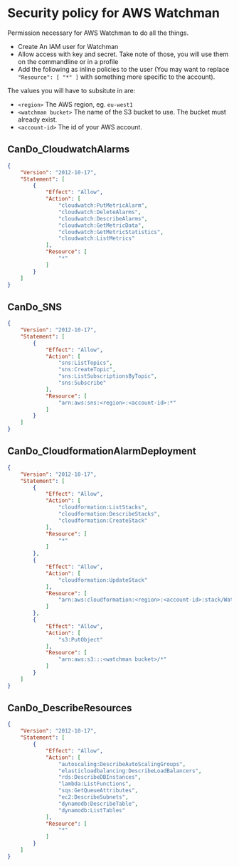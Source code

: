 # Security policy for AWS Watchman 


Permission necessary for AWS Watchman to do all the things. 
* Create An IAM user for Watchman
* Allow access with key and secret. Take note of those, you will use them on the commandline or in a profile
* Add the following as inline policies to the user (You may want to replace `"Resource": [ "*" ]` with something more specific to the account).

The values you will have to subsitute in are:

* `<region>` The AWS region,  eg. `eu-west1`
* `<watchman bucket>` The name of the S3 bucket to use. The bucket must already exist.
* `<account-id>` The id of your AWS account.

## CanDo_CloudwatchAlarms

```json
{
	"Version": "2012-10-17",
	"Statement": [
		{
			"Effect": "Allow",
			"Action": [
				"cloudwatch:PutMetricAlarm",
				"cloudwatch:DeleteAlarms",
				"cloudwatch:DescribeAlarms",
				"cloudwatch:GetMetricData",
				"cloudwatch:GetMetricStatistics",
				"cloudwatch:ListMetrics"
			],
			"Resource": [
				"*"
			]
		}
	]
}
```

## CanDo_SNS

```json
{
	"Version": "2012-10-17",
	"Statement": [
		{
			"Effect": "Allow",
			"Action": [
				"sns:ListTopics",
				"sns:CreateTopic",
				"sns:ListSubscriptionsByTopic",
				"sns:Subscribe"
			],
			"Resource": [
				"arn:aws:sns:<region>:<account-id>:*"
			]
		}
	]
}
```

## CanDo_CloudformationAlarmDeployment

```json
{
	"Version": "2012-10-17",
	"Statement": [
		{
			"Effect": "Allow",
			"Action": [
				"cloudformation:ListStacks",
				"cloudformation:DescribeStacks",
				"cloudformation:CreateStack"
			],
			"Resource": [
				"*"
			]
		},
		{
			"Effect": "Allow",
			"Action": [
				"cloudformation:UpdateStack"
			],
			"Resource": [
				"arn:aws:cloudformation:<region>:<account-id>:stack/Watchman*"
			]
		},
		{
			"Effect": "Allow",
			"Action": [
				"s3:PutObject"
			],
			"Resource": [
				"arn:aws:s3:::<watchman bucket>/*"
			]
		}
	]
}
```

## CanDo_DescribeResources

```json
{
	"Version": "2012-10-17",
	"Statement": [
		{
			"Effect": "Allow",
			"Action": [
				"autoscaling:DescribeAutoScalingGroups",
				"elasticloadbalancing:DescribeLoadBalancers",
				"rds:DescribeDBInstances",
				"lambda:ListFunctions",
				"sqs:GetQueueAttributes",
				"ec2:DescribeSubnets",
				"dynamodb:DescribeTable",
				"dynamodb:ListTables"
			],
			"Resource": [
				"*"
			]
		}
	]
}
```

